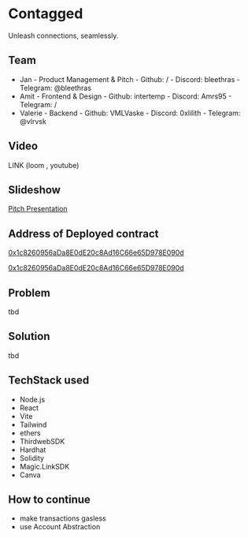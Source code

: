 # Contagged

Unleash connections, seamlessly. 

## Team

- Jan - Product Management & Pitch - Github: / - Discord: bleethras - Telegram: @bleethras
- Amit - Frontend & Design - Github: intertemp - Discord: Amrs95 - Telegram: /
- Valerie - Backend - Github: VMLVaske - Discord: 0xlilith - Telegram: @vlrvsk

## Video

LINK (loom , youtube)

## Slideshow

[Pitch Presentation](https://www.canva.com/design/DAFnILDLDD0/mIYKuEGKmyEXhUXS1ZWXUg/view?utm_content=DAFnILDLDD0&utm_campaign=designshare&utm_medium=link&utm_source=publishsharelink)

## Address of Deployed contract

[0x1c8260956aDa8E0dE20c8Ad16C66e65D978E090d](https://alfajores.celoscan.io//address/0x1c8260956aDa8E0dE20c8Ad16C66e65D978E090d)

[0x1c8260956aDa8E0dE20c8Ad16C66e65D978E090d](https://mumbai.polygonscan.com/address/0x1c8260956aDa8E0dE20c8Ad16C66e65D978E090d)

## Problem

tbd

## Solution

tbd

## TechStack used

- Node.js
- React
- Vite
- Tailwind
- ethers
- ThirdwebSDK
- Hardhat
- Solidity
- Magic.LinkSDK
- Canva

## How to continue

- make transactions gasless
- use Account Abstraction